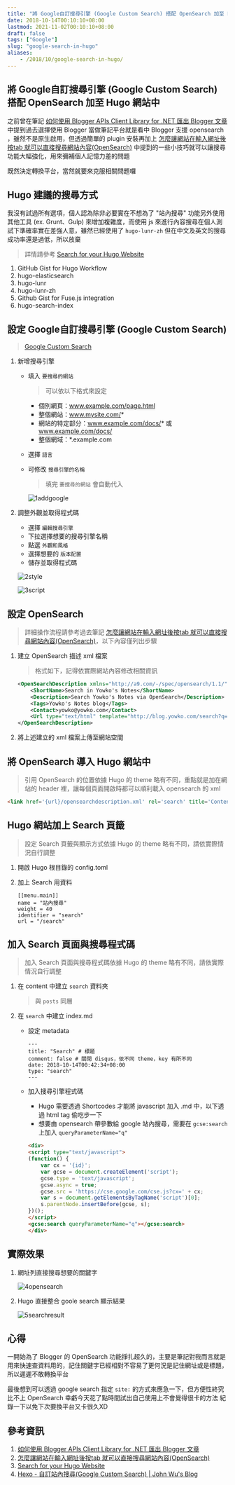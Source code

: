 ```yaml
---
title: "將 Google自訂搜尋引擎 (Google Custom Search) 搭配 OpenSearch 加至 Hugo 網站中"
date: 2018-10-14T00:10:10+08:00
lastmod: 2021-11-02T00:10:10+08:00
draft: false
tags: ["Google"]
slug: "google-search-in-hugo"
aliases:
    - /2018/10/google-search-in-hugo/
---
```

## 將 Google自訂搜尋引擎 (Google Custom Search) 搭配 OpenSearch 加至 Hugo 網站中

之前曾在筆記 [如何使用 Blogger APIs Client Library for .NET 匯出 Blogger 文章](/dotnet-blogger-library/) 中提到過去選擇使用 Blogger 當做筆記平台就是看中 Blogger 支援 opensearch ，雖然不是原生啟用，但透過簡單的 plugin 安裝再加上 [怎麼讓網站在輸入網址後按tab 就可以直接搜尋網站內容(OpenSearch)](/opensearch/) 中提到的一些小技巧就可以讓搜尋功能大幅強化，用來彌補個人記憶力差的問題

既然決定轉換平台，當然就要來克服相關問題囉

## Hugo 建議的搜尋方式

我沒有試過所有選項，個人認為除非必要實在不想為了 "站內搜尋" 功能另外使用其他工具 (ex. Grunt、Gulp) 來增加複雜度，而使用 js 來進行內容搜尋在個人測試下準確率實在差強人意，雖然已經使用了 `hugo-lunr-zh` 但在中文及英文的搜尋成功率還是過低，所以放棄

> 詳情請參考 [Search for your Hugo Website](https://gohugo.io/tools/search/)

1. GitHub Gist for Hugo Workflow
2. hugo-elasticsearch
3. hugo-lunr
4. hugo-lunr-zh
5. Github Gist for Fuse.js integration
6. hugo-search-index

## 設定 Google自訂搜尋引擎 (Google Custom Search)

> [Google Custom Search](https://cse.google.com.tw/cse/all)

1. 新增搜尋引擎
    - 填入 `要搜尋的網站`

        > 可以依以下格式來設定

        - 個別網頁：www.example.com/page.html
        - 整個網站：www.mysite.com/*
        - 網站的特定部分：www.example.com/docs/* 或 www.example.com/docs/
        - 整個網域：*.example.com
    - 選擇 `語言`
    - 可修改 `搜尋引擎的名稱`

        > 填完 `要搜尋的網站` 會自動代入

        ![1addgoogle](https://user-images.githubusercontent.com/3851540/46918899-94d46d00-d00a-11e8-9d5d-ad2d30d30a08.png)
2. 調整外觀並取得程式碼
    - 選擇 `編輯搜尋引擎`
    - 下拉選擇想要的搜尋引擎名稱
    - 點選 `外觀和風格`
    - 選擇想要的 `版本配置`
    - 儲存並取得程式碼

    ![2style](https://user-images.githubusercontent.com/3851540/46918900-956d0380-d00a-11e8-99bb-491a1b7ace61.png)

    ![3script](https://user-images.githubusercontent.com/3851540/46918901-956d0380-d00a-11e8-97d8-03998cd2d9b9.png)

## 設定 OpenSearch

> 詳細操作流程請參考過去筆記 [怎麼讓網站在輸入網址後按tab 就可以直接搜尋網站內容(OpenSearch)](/2016/12/opensearch/)，以下內容僅列出步驟

1. 建立 OpenSearch 描述 xml 檔案

    > 格式如下，記得依實際網站內容修改相關資訊

    ```xml
    <OpenSearchDescription xmlns="http://a9.com/-/spec/opensearch/1.1/">
        <ShortName>Search in Yowko's Notes</ShortName>
        <Description>Search Yowko's Notes via OpenSearch</Description>
        <Tags>Yowko's Notes blog</Tags>
        <Contact>yowko@yowko.com</Contact>
        <Url type="text/html" template="http://blog.yowko.com/search?q={searchTerms}"/>
    </OpenSearchDescription>
    ```

2. 將上述建立的 xml 檔案上傳至網站空間

## 將 OpenSearch 導入 Hugo 網站中

> 引用 OpenSearch 的位置依據 Hugo 的 theme 略有不同，重點就是加在網站的 header 裡，讓每個頁面開啟時都可以順利載入 opensearch 的 xml

```html
<link href='{url}/opensearchdescription.xml' rel='search' title='Content search' type='application/opensearchdescription+xml'/>
```

## Hugo 網站加上 Search 頁籤

> 設定 Search 頁籤與顯示方式依據 Hugo 的 theme 略有不同，請依實際情況自行調整

1. 開啟 Hugo 根目錄的 config.toml
2. 加上 Search 用資料

    ```config
    [[menu.main]]
    name = "站內搜尋"
    weight = 40
    identifier = "search"
    url = "/search"
    ```

## 加入 Search 頁面與搜尋程式碼

> 加入 Search 頁面與搜尋程式碼依據 Hugo 的 theme 略有不同，請依實際情況自行調整

1. 在 content 中建立 `search` 資料夾

    > 與 `posts` 同層

2. 在 `search` 中建立 index.md
    - 設定 metadata

        ```config
        ---
        title: "Search" # 標題
        comment: false # 關閉 disqus，依不同 theme，key 有所不同
        date: 2018-10-14T00:42:34+08:00 
        type: "search"
        ---
        ```

    - 加入搜尋引擎程式碼

        - Hugo 需要透過 Shortcodes 才能將 javascript 加入 .md 中，以下透過 html tag 偷吃步一下
        - 想要由 opensearch 帶參數給 google 站內搜尋，需要在 `gcse:search` 上加入 `queryParameterName="q"`

        ```html
        <div>
        <script type="text/javascript">
        (function() {
            var cx = '{id}';
            var gcse = document.createElement('script');
            gcse.type = 'text/javascript';
            gcse.async = true;
            gcse.src = 'https://cse.google.com/cse.js?cx=' + cx;
            var s = document.getElementsByTagName('script')[0];
            s.parentNode.insertBefore(gcse, s);
        })();
        </script>
        <gcse:search queryParameterName="q"></gcse:search>
        </div>
        ```

## 實際效果

1. 網址列直接搜尋想要的關鍵字

    ![4opensearch](https://user-images.githubusercontent.com/3851540/46918902-956d0380-d00a-11e8-937e-2df366540b7b.png)
2. Hugo 直接整合 goole search 顯示結果

    ![5searchresult](https://user-images.githubusercontent.com/3851540/46918903-956d0380-d00a-11e8-857b-f8c4f3ae31f3.png)

## 心得

一開始為了 Blogger 的 OpenSearch 功能掙扎超久的，主要是筆記對我而言就是用來快速查資料用的，記住關鍵字已經相對不容易了更何況是記住網址或是標題，所以遲遲不敢轉換平台

最後想到可以透過 google search 指定 `site:` 的方式來應急一下，但方便性終究比不上 OpenSearch 幸虧今天花了點時間試出自己使用上不會覺得很卡的方法  紀錄一下以免下次要換平台又卡很久XD

## 參考資訊

1. [如何使用 Blogger APIs Client Library for .NET 匯出 Blogger 文章](/dotnet-blogger-library/)
2. [怎麼讓網站在輸入網址後按tab 就可以直接搜尋網站內容(OpenSearch)](/opensearch/)
3. [Search for your Hugo Website](https://gohugo.io/tools/search/)
4. [Hexo - 自訂站內搜尋(Google Custom Search) | John Wu's Blog](https://blog.johnwu.cc/article/hexo-google-custom-search.html)
